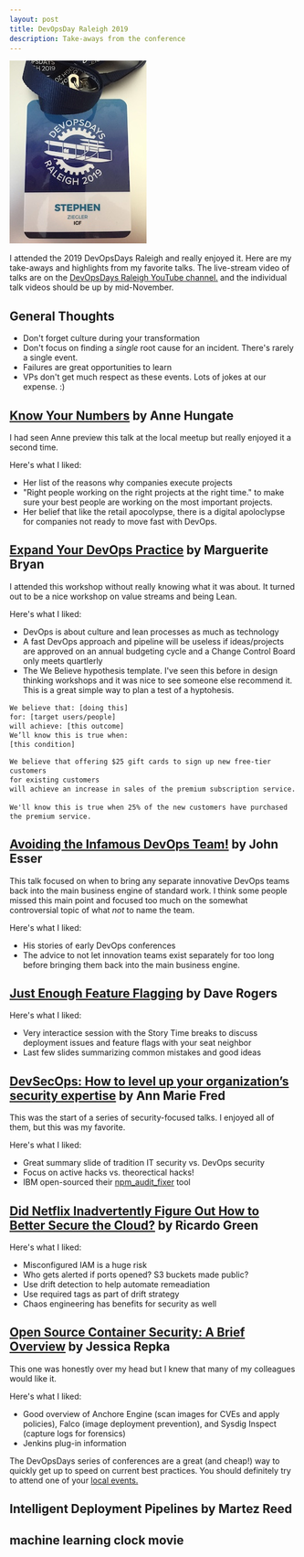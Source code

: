 ```yaml
---
layout: post
title: DevOpsDay Raleigh 2019
description: Take-aways from the conference
---
```

![](assets/devopsday-rdu-badge.jpg)


I attended the 2019 DevOpsDays Raleigh and really enjoyed it. Here are my take-aways and highlights from my favorite talks. The live-stream video of talks are on the [DevOpsDays Raleigh YouTube channel.](https://www.youtube.com/channel/UC4Xs0UbAdDaMRmStzhSsSag) and the individual talk videos should be up by mid-November.


## General Thoughts
- Don't forget culture during your transformation
- Don't focus on finding a *single* root cause for an incident. There's rarely a single event.
- Failures are great opportunities to learn
- VPs don't get much respect as these events. Lots of jokes at our expense. :) 

	 
	 

## [Know Your Numbers](https://drive.google.com/open?id=18-OFq--aD-4dswf73zuY-ngWGlP5LQib) by Anne Hungate

I had seen Anne preview this talk at the local meetup but really enjoyed it a second time. 

Here's what I liked:

- Her list of the reasons why companies execute projects
- "Right people working on the right projects at the right time." to make sure your best people are working on the most important projects.
- Her belief that like the retail apocolypse, there is a digital apoloclypse for companies not ready to move fast with DevOps.

## [Expand Your DevOps Practice](https://drive.google.com/open?id=1qkMp7U8IKXWtWSHiwMhVyvY1c_VpBmne) by Marguerite Bryan

I attended this workshop without really knowing what it was about. It turned out to be a nice workshop on value streams and being Lean.

Here's what I liked:
- DevOps is about culture and lean processes as much as technology
- A fast DevOps approach and pipeline will be useless if ideas/projects are approved on an annual budgeting cycle and a Change Control Board only meets quartlerly
- The We Believe hypothesis template. I've seen this before in design thinking workshops and it was nice to see someone else recommend it. This is a great simple way to plan a test of a hyptohesis. 

```
We believe that: [doing this]
for: [target users/people]
will achieve: [this outcome]
We’ll know this is true when:
[this condition]
```

```
We believe that offering $25 gift cards to sign up new free-tier customers
for existing customers
will achieve an increase in sales of the premium subscription service.

We'll know this is true when 25% of the new customers have purchased the premium service.
```


## [Avoiding the Infamous DevOps Team!](https://drive.google.com/open?id=1xKHChHBRYo5jM1adWgTOjk9usuyo23H9) by John Esser

This talk focused on when to bring any separate innovative DevOps teams back into the main business engine of standard work. I think some people missed this main point and focused too much on the somewhat controversial topic of what *not* to name the team.

Here's what I liked:
- His stories of early DevOps conferences
- The advice to not let innovation teams exist separately for too long before bringing them back into the main business engine.


## [Just Enough Feature Flagging](https://drive.google.com/open?id=1m6pSIkTsifA5SaABbWhDGCCEQ7qf_zK8) by Dave Rogers

Here's what I liked:
- Very interactice session with the Story Time breaks to discuss deployment issues and feature flags with your seat neighbor
- Last few slides summarizing common mistakes and good ideas




## [DevSecOps: How to level up your organization’s security expertise](https://drive.google.com/open?id=19JNUB4xAL3RCmacNQdALot0dFGeAvu69) by Ann Marie Fred
This was the start of a series of security-focused talks. I enjoyed all of them, but this was my favorite.

Here's what I liked:
- Great summary slide of tradition IT security vs. DevOps security
- Focus on active hacks vs. theorectical hacks! 
- IBM open-sourced their [npm_audit_fixer](https://github.com/IBM/npm_audit_fixer) tool


## [Did Netflix Inadvertently Figure Out How to Better Secure the Cloud?](https://drive.google.com/open?id=1LVjLn83OjE0oX0jUCVcGovIHLeO7OUZB) by Ricardo Green

Here's what I liked:
- Misconfigured IAM is a huge risk
- Who gets alerted if ports opened? S3 buckets made public?
- Use drift detection to help automate remeadiation
- Use required tags as part of drift strategy
- Chaos engineering has benefits for security as well


## [Open Source Container Security: A Brief Overview](https://drive.google.com/open?id=1EZkw1l4WUXMvl1WQ9Qnf1L6kW9_gBWlO) by Jessica Repka
This one was honestly over my head but I knew that many of my colleagues would like it.

Here's what I liked:
- Good overview of Anchore Engine (scan images for CVEs and apply policies), Falco (image deployment prevention), and Sysdig Inspect (capture logs for forensics)
- Jenkins plug-in information

The DevOpsDays series of conferences are a great (and cheap!) way to quickly get up to speed on current best practices. You should definitely try to attend one of your [local events.](https://devopsdays.org/)

## Intelligent Deployment Pipelines by Martez Reed


## machine learning clock movie

